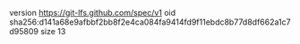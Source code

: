 version https://git-lfs.github.com/spec/v1
oid sha256:d141a68e9afbbf2bb8f2e4ca084fa9414fd9f11ebdc8b77d8df662a1c7d95809
size 13

